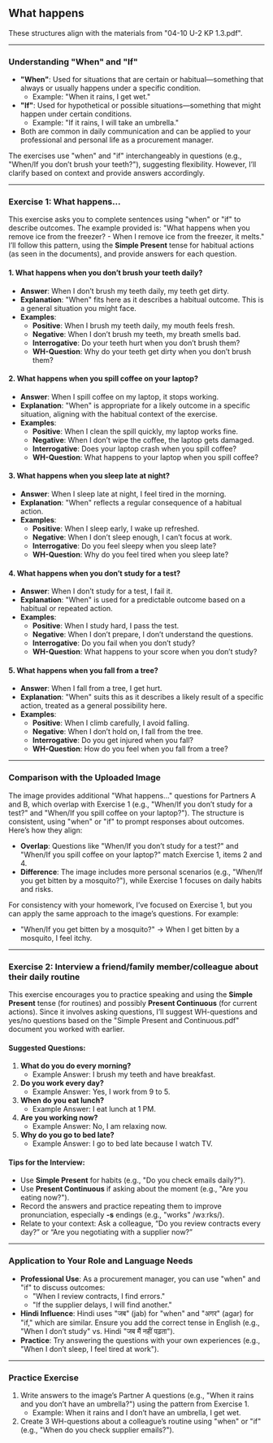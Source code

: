 ## What happens
 These structures align with the materials from "04-10 U-2 KP 1.3.pdf".

---

### Understanding "When" and "If"
- **"When"**: Used for situations that are certain or habitual—something that always or usually happens under a specific condition.
  - Example: "When it rains, I get wet."
- **"If"**: Used for hypothetical or possible situations—something that might happen under certain conditions.
  - Example: "If it rains, I will take an umbrella."
- Both are common in daily communication and can be applied to your professional and personal life as a procurement manager.

The exercises use "when" and "if" interchangeably in questions (e.g., "When/If you don’t brush your teeth?"), suggesting flexibility. However, I’ll clarify based on context and provide answers accordingly.

---

### Exercise 1: What happens...
This exercise asks you to complete sentences using "when" or "if" to describe outcomes. The example provided is: "What happens when you remove ice from the freezer? - When I remove ice from the freezer, it melts." I’ll follow this pattern, using the **Simple Present** tense for habitual actions (as seen in the documents), and provide answers for each question.

#### 1. What happens when you don’t brush your teeth daily?
- **Answer**: When I don’t brush my teeth daily, my teeth get dirty.
- **Explanation**: "When" fits here as it describes a habitual outcome. This is a general situation you might face.
- **Examples**:
  - **Positive**: When I brush my teeth daily, my mouth feels fresh.
  - **Negative**: When I don’t brush my teeth, my breath smells bad.
  - **Interrogative**: Do your teeth hurt when you don’t brush them?
  - **WH-Question**: Why do your teeth get dirty when you don’t brush them?

#### 2. What happens when you spill coffee on your laptop?
- **Answer**: When I spill coffee on my laptop, it stops working.
- **Explanation**: "When" is appropriate for a likely outcome in a specific situation, aligning with the habitual context of the exercise.
- **Examples**:
  - **Positive**: When I clean the spill quickly, my laptop works fine.
  - **Negative**: When I don’t wipe the coffee, the laptop gets damaged.
  - **Interrogative**: Does your laptop crash when you spill coffee?
  - **WH-Question**: What happens to your laptop when you spill coffee?

#### 3. What happens when you sleep late at night?
- **Answer**: When I sleep late at night, I feel tired in the morning.
- **Explanation**: "When" reflects a regular consequence of a habitual action.
- **Examples**:
  - **Positive**: When I sleep early, I wake up refreshed.
  - **Negative**: When I don’t sleep enough, I can’t focus at work.
  - **Interrogative**: Do you feel sleepy when you sleep late?
  - **WH-Question**: Why do you feel tired when you sleep late?

#### 4. What happens when you don’t study for a test?
- **Answer**: When I don’t study for a test, I fail it.
- **Explanation**: "When" is used for a predictable outcome based on a habitual or repeated action.
- **Examples**:
  - **Positive**: When I study hard, I pass the test.
  - **Negative**: When I don’t prepare, I don’t understand the questions.
  - **Interrogative**: Do you fail when you don’t study?
  - **WH-Question**: What happens to your score when you don’t study?

#### 5. What happens when you fall from a tree?
- **Answer**: When I fall from a tree, I get hurt.
- **Explanation**: "When" suits this as it describes a likely result of a specific action, treated as a general possibility here.
- **Examples**:
  - **Positive**: When I climb carefully, I avoid falling.
  - **Negative**: When I don’t hold on, I fall from the tree.
  - **Interrogative**: Do you get injured when you fall?
  - **WH-Question**: How do you feel when you fall from a tree?

---

### Comparison with the Uploaded Image
The image provides additional "What happens..." questions for Partners A and B, which overlap with Exercise 1 (e.g., "When/If you don’t study for a test?" and "When/If you spill coffee on your laptop?"). The structure is consistent, using "when" or "if" to prompt responses about outcomes. Here’s how they align:
- **Overlap**: Questions like "When/If you don’t study for a test?" and "When/If you spill coffee on your laptop?" match Exercise 1, items 2 and 4.
- **Difference**: The image includes more personal scenarios (e.g., "When/If you get bitten by a mosquito?"), while Exercise 1 focuses on daily habits and risks.

For consistency with your homework, I’ve focused on Exercise 1, but you can apply the same approach to the image’s questions. For example:
- "When/If you get bitten by a mosquito?" → When I get bitten by a mosquito, I feel itchy.

---

### Exercise 2: Interview a friend/family member/colleague about their daily routine
This exercise encourages you to practice speaking and using the **Simple Present** tense (for routines) and possibly **Present Continuous** (for current actions). Since it involves asking questions, I’ll suggest WH-questions and yes/no questions based on the "Simple Present and Continuous.pdf" document you worked with earlier.

#### Suggested Questions:
1. **What do you do every morning?**
   - Example Answer: I brush my teeth and have breakfast.
2. **Do you work every day?**
   - Example Answer: Yes, I work from 9 to 5.
3. **When do you eat lunch?**
   - Example Answer: I eat lunch at 1 PM.
4. **Are you working now?**
   - Example Answer: No, I am relaxing now.
5. **Why do you go to bed late?**
   - Example Answer: I go to bed late because I watch TV.

#### Tips for the Interview:
- Use **Simple Present** for habits (e.g., "Do you check emails daily?").
- Use **Present Continuous** if asking about the moment (e.g., "Are you eating now?").
- Record the answers and practice repeating them to improve pronunciation, especially **-s** endings (e.g., "works" /wɜːrks/).
- Relate to your context: Ask a colleague, “Do you review contracts every day?” or “Are you negotiating with a supplier now?”

---

### Application to Your Role and Language Needs
- **Professional Use**: As a procurement manager, you can use "when" and "if" to discuss outcomes:
  - "When I review contracts, I find errors."
  - "If the supplier delays, I will find another."
- **Hindi Influence**: Hindi uses "जब" (jab) for "when" and "अगर" (agar) for "if," which are similar. Ensure you add the correct tense in English (e.g., "When I don’t study" vs. Hindi "जब मैं नहीं पढ़ता").
- **Practice**: Try answering the questions with your own experiences (e.g., "When I don’t sleep, I feel tired at work").

---

### Practice Exercise
1. Write answers to the image’s Partner A questions (e.g., "When it rains and you don’t have an umbrella?") using the pattern from Exercise 1.
   - Example: When it rains and I don’t have an umbrella, I get wet.
2. Create 3 WH-questions about a colleague’s routine using "when" or "if" (e.g., "When do you check supplier emails?").
